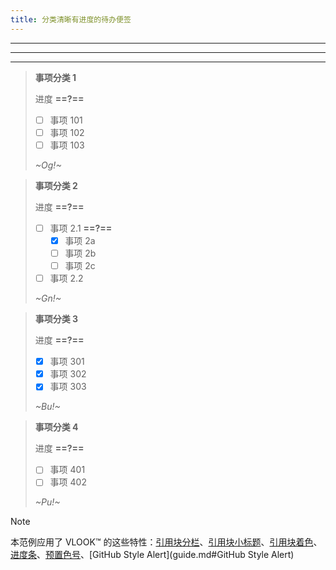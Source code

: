 ```yaml
---
title: 分类清晰有进度的待办便签
---
```




---

---

---

> **事项分类 1**
>
> 进度 **==?==**
>
> - [ ] 事项 101
> - [ ] 事项 102
> - [ ] 事项 103
>
> _~Og!~_

> **事项分类 2**
>
> 进度 **==?==**
>
> - [ ] 事项 2.1 **==?==**
>   - [x] 事项 2a
>   - [ ] 事项 2b
>   - [ ] 事项 2c
> - [ ] 事项 2.2
>
> _~Gn!~_

> **事项分类 3**
>
> 进度 **==?==**
>
> - [x] 事项 301
> - [x] 事项 302
> - [x] 事项 303
>
> _~Bu!~_

> **事项分类 4**
>
> 进度 **==?==**
>
> - [ ] 事项 401
> - [ ] 事项 402
>
> _~Pu!~_



> [!NOTE]
>
> 本范例应用了 VLOOK™ 的这些特性：[引用块分栏](guide.md#引用块分栏)、[引用块小标题](guide.md#引用块小标题)、[引用块着色](guide.md#引用块着色)、[进度条](guide2.md#进度条)、[预置色号](guide.md#预置色号)、[GitHub Style Alert](guide.md#GitHub Style Alert)
